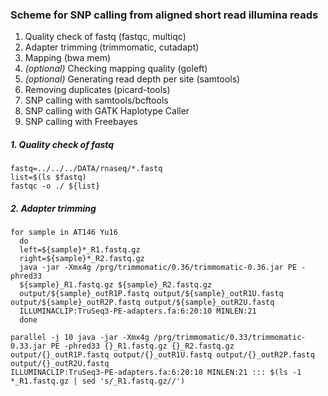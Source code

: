 ### Scheme for SNP calling from aligned short read illumina reads


1. Quality check of fastq (fastqc, multiqc)
2. Adapter trimming (trimmomatic, cutadapt)
3. Mapping (bwa mem)
4. *(optional)* Checking mapping quality (goleft)
5. *(optional)* Generating read depth per site (samtools)
6. Removing duplicates (picard-tools)
7. SNP calling with samtools/bcftools
8. SNP calling with GATK Haplotype Caller
9. SNP calling with Freebayes



##### 1. Quality check of fastq 

```
fastq=../../../DATA/rnaseq/*.fastq
list=$(ls $fastq)
fastqc -o ./ ${list}
```

##### 2. Adapter trimming


```
for sample in AT146 Yu16
  do
  left=${sample}*_R1.fastq.gz
  right=${sample}*_R2.fastq.gz
  java -jar -Xmx4g /prg/trimmomatic/0.36/trimmomatic-0.36.jar PE -phred33
  ${sample}_R1.fastq.gz ${sample}_R2.fastq.gz 
  output/${sample}_outR1P.fastq output/${sample}_outR1U.fastq output/${sample}_outR2P.fastq output/${sample}_outR2U.fastq 
  ILLUMINACLIP:TruSeq3-PE-adapters.fa:6:20:10 MINLEN:21
  done
```

```
parallel -j 10 java -jar -Xmx4g /prg/trimmomatic/0.33/trimmomatic-0.33.jar PE -phred33 {}_R1.fastq.gz {}_R2.fastq.gz 
output/{}_outR1P.fastq output/{}_outR1U.fastq output/{}_outR2P.fastq output/{}_outR2U.fastq 
ILLUMINACLIP:TruSeq3-PE-adapters.fa:6:20:10 MINLEN:21 ::: $(ls -1 *_R1.fastq.gz | sed 's/_R1.fastq.gz//')
```
